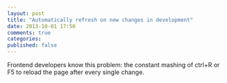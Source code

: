 ```yaml
---
layout: post
title: "Automatically refresh on new changes in development"
date: 2013-10-01 17:50
comments: true
categories:
published: false
---
```


Frontend developers know this problem: the constant mashing of ctrl+R or F5 to reload the page after every single change.
